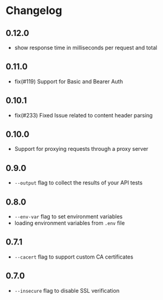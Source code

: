 # Changelog

## 0.12.0

- show response time in milliseconds per request and total

## 0.11.0

- fix(#119) Support for Basic and Bearer Auth

## 0.10.1

- fix(#233) Fixed Issue related to content header parsing

## 0.10.0

- Support for proxying requests through a proxy server

## 0.9.0

- `--output` flag to collect the results of your API tests

## 0.8.0

- `--env-var` flag to set environment variables
- loading environment variables from `.env` file

## 0.7.1

- `--cacert` flag to support custom CA certificates

## 0.7.0

- `--insecure` flag to disable SSL verification
